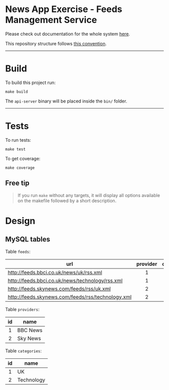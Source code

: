 # News App Exercise - Feeds Management Service

Please check out documentation for the whole system [here](https://github.com/gustavooferreira/news-app-docs).

This repository structure follows [this convention](https://github.com/golang-standards/project-layout).

---

# Build

To build this project run:

```
make build
```

The `api-server` binary will be placed inside the `bin/` folder.

---

# Tests

To run tests:

```
make test
```

To get coverage:

```
make coverage
```

## Free tip

> If you run `make` without any targets, it will display all options available on the makefile followed by a short description.

# Design

## MySQL tables

Table `feeds`:

| url                                               | provider | category | enabled |
| ------------------------------------------------- | :------: | :------: | :-----: |
| http://feeds.bbci.co.uk/news/uk/rss.xml           |    1     |    1     |  true   |
| http://feeds.bbci.co.uk/news/technology/rss.xml   |    1     |    2     |  true   |
| http://feeds.skynews.com/feeds/rss/uk.xml         |    2     |    1     |  true   |
| http://feeds.skynews.com/feeds/rss/technology.xml |    2     |    2     |  true   |

Table `providers`:

| id  | name     |
| :-: | -------- |
|  1  | BBC News |
|  2  | Sky News |

Table `categories`:

| id  | name       |
| :-: | ---------- |
|  1  | UK         |
|  2  | Technology |
